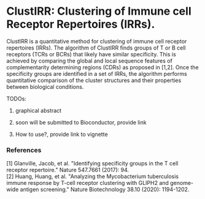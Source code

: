 # ClustIRR: Clustering of Immune cell Receptor Repertoires (IRRs). 

ClustIRR is a quantitative method for clustering of immune cell 
receptor repertoires (IRRs). The algorithm of ClustIRR finds groups of 
T or B cell receptors (TCRs or BCRs) that likely have similar specificity. 
This is achieved by comparing the global and local sequence features of 
complementarity determining regions (CDRs) as proposed in [1,2]. Once the 
specificity groups are identified in a set of IRRs, the algorithm performs 
quantitative comparison of the cluster structures and their properties 
between biological conditions. 

TODOs:

1) graphical abstract

2) soon will be submitted to Bioconductor, provide link

3) How to use?, provide link to vignette


### References

[1] Glanville, Jacob, et al. "Identifying specificity groups in the 
T cell receptor repertoire." Nature 547.7661 (2017): 94.<br>
[2] Huang, Huang, et al. "Analyzing the Mycobacterium tuberculosis immune 
response by T-cell receptor clustering with GLIPH2 and genome-wide antigen 
screening." Nature Biotechnology 38.10 (2020): 1194-1202.<br>

